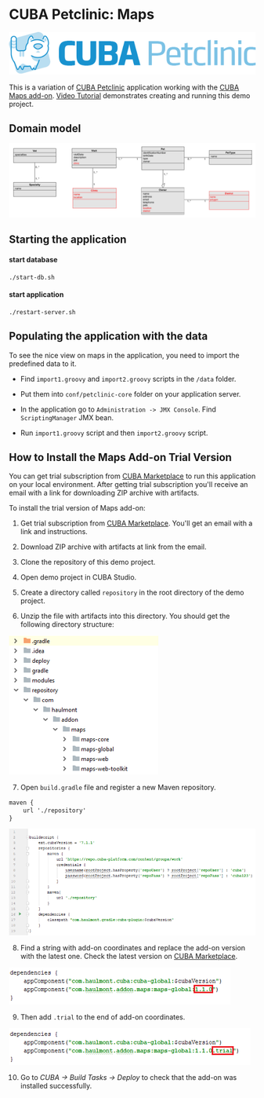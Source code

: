 # CUBA Petclinic: Maps

<p align="center">
  <img src="https://github.com/cuba-platform/cuba-petclinic/blob/master/modules/web/themes/hover/branding/petclinic_logo_full.png"/>
</p>

This is a variation of [CUBA Petclinic](https://github.com/cuba-platform/cuba-petclinic) application working with the [CUBA Maps add-on](https://www.cuba-platform.com/marketplace/maps/). [Video Tutorial](https://www.youtube.com/watch?v=mJsmpIXzcbU) demonstrates creating and running this demo project.

## Domain model


![CUBA Petclinic Domain model](/img/domain-model-extended.png)


## Starting the application

#### start database
```
./start-db.sh
```

#### start application
```
./restart-server.sh
```

## Populating the application with the data

To see the nice view on maps in the application, you need to import the predefined data to it.

 * Find `import1.groovy` and `import2.groovy` scripts in the `/data` folder.

 * Put them into `conf/petclinic-core` folder on your application server.

 * In the application go to `Administration -> JMX Console`. Find `ScriptingManager` JMX bean.

 * Run `import1.groovy` script and then `import2.groovy` script.

 ## How to Install the Maps Add-on Trial Version

 You can get trial subscription from [CUBA Marketplace](https://www.cuba-platform.com/marketplace/maps/) to run this application on your local environment. After getting trial subscription you'll receive an email with a link for downloading ZIP archive with artifacts.

 To install the trial version of Maps add-on:

 1. Get trial subscription from [CUBA Marketplace](https://www.cuba-platform.com/marketplace/maps/). You'll get an email with a link and instructions.

 2. Download ZIP archive with artifacts at link from the email.

 3. Clone the repository of this demo project.

 4. Open demo project in CUBA Studio.

 5. Create a directory called `repository` in the root directory of the demo project.

 6. Unzip the file with artifacts into this directory. You should get the following directory structure:

  ![structure](img/structure.png)

 7. Open `build.gradle` file and register a new Maven repository.
  ```
  maven {
      url './repository'
  }
  ```
   ![buildscript](img/buildscript.png)

 8. Find a string with add-on coordinates and replace the add-on version with the latest one. Check the latest version on [CUBA Marketplace](https://www.cuba-platform.com/marketplace/maps/).

  ![version](img/version.png)

 9. Then add `.trial` to the end of add-on coordinates.

  ![trial](img/trial.png)

 10. Go to *CUBA -> Build Tasks -> Deploy* to check that the add-on was installed successfully.     
